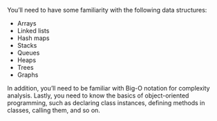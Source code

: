 You’ll need to have some familiarity with the following data structures:

- Arrays
- Linked lists
- Hash maps
- Stacks
- Queues
- Heaps
- Trees
- Graphs


In addition, you’ll need to be familiar with Big-O notation for complexity analysis. Lastly, you need to know the basics of object-oriented programming, such as declaring class instances, defining methods in classes, calling them, and so on.